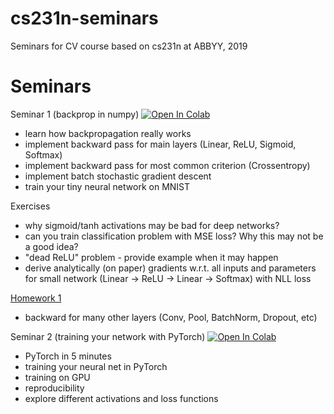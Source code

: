 # cs231n-seminars
Seminars for CV course based on cs231n at ABBYY, 2019

# Seminars
Seminar 1 (backprop in numpy) [![Open In Colab](https://colab.research.google.com/assets/colab-badge.svg)](https://colab.research.google.com/github/andreyzharkov/cs231n-seminars/blob/master/week1-backprop/backprop.ipynb)
- learn how backpropagation really works
- implement backward pass for main layers (Linear, ReLU, Sigmoid, Softmax)
- implement backward pass for most common criterion (Crossentropy)
- implement batch stochastic gradient descent
- train your tiny neural network on MNIST

Exercises
- why sigmoid/tanh activations may be bad for deep networks?
- can you train classification problem with MSE loss? Why this may not be a good idea?
- "dead ReLU" problem - provide example when it may happen
- derive analytically (on paper) gradients w.r.t. all inputs and parameters for small network (Linear -> ReLU -> Linear -> Softmax) with NLL loss

[Homework 1](https://github.com/yandexdataschool/Practical_DL/tree/spring2019/homework01)
- backward for many other layers (Conv, Pool, BatchNorm, Dropout, etc)

Seminar 2 (training your network with PyTorch) [![Open In Colab](https://colab.research.google.com/assets/colab-badge.svg)](https://colab.research.google.com/github/andreyzharkov/cs231n-seminars/blob/master/week2-pytorch_and_image_classification/image%20classification.ipynb)
- PyTorch in 5 minutes
- training your neural net in PyTorch
- training on GPU
- reproducibility
- explore different activations and loss functions
